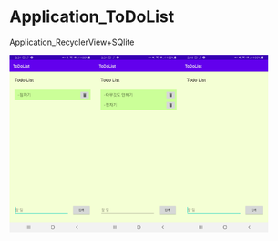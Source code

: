 # Application_ToDoList
Application_RecyclerView+SQlite

<img src="1.jpg" width="30%"><img src="2.jpg" width="30%"><img src="3.jpg" width="30%">

